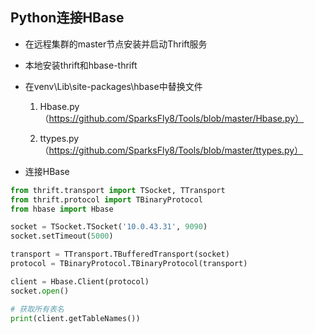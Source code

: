 ## Python连接HBase

- 在远程集群的master节点安装并启动Thrift服务

- 本地安装thrift和hbase-thrift

- 在venv\Lib\site-packages\hbase中替换文件

  1. Hbase.py（https://github.com/SparksFly8/Tools/blob/master/Hbase.py）

  2. ttypes.py（https://github.com/SparksFly8/Tools/blob/master/ttypes.py）

- 连接HBase

```python
from thrift.transport import TSocket, TTransport
from thrift.protocol import TBinaryProtocol
from hbase import Hbase

socket = TSocket.TSocket('10.0.43.31', 9090)
socket.setTimeout(5000)

transport = TTransport.TBufferedTransport(socket)
protocol = TBinaryProtocol.TBinaryProtocol(transport)

client = Hbase.Client(protocol)
socket.open()

# 获取所有表名
print(client.getTableNames())
```

